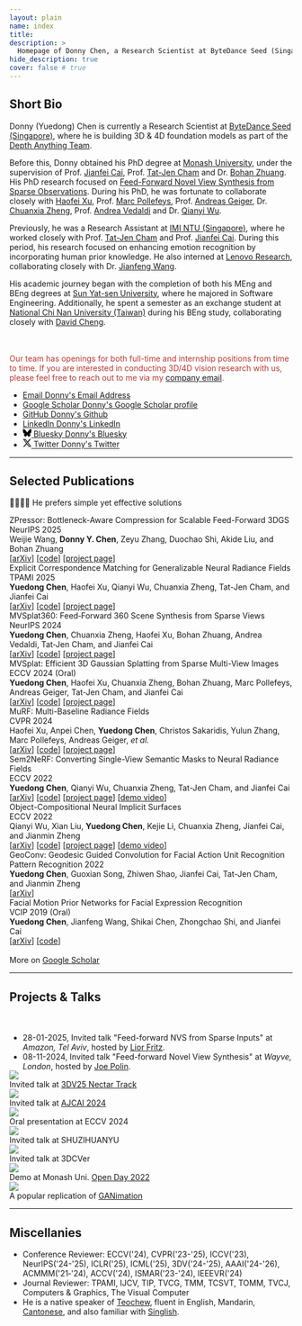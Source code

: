 ```yaml
---
layout: plain 
name: index
title: 
description: >
  Homepage of Donny Chen, a Research Scientist at ByteDance Seed (Singapore), working on 3D/4D vision. Views are his own.
hide_description: true
cover: false # true
---
```


<h2 class="h1 index-header" id="about">Short Bio </h2>

Donny (Yuedong) Chen is currently a Research Scientist at [ByteDance Seed (Singapore)](https://seed.bytedance.com/en/), where he is building 3D & 4D foundation models as part of the [Depth Anything Team](https://github.com/DepthAnything).

Before this, Donny obtained his PhD degree at [Monash University](https://www.monash.edu), under the supervision of Prof. [Jianfei Cai](https://jianfei-cai.github.io), Prof. [Tat-Jen Cham](https://personal.ntu.edu.sg/astjcham/) and Dr. [Bohan Zhuang](https://bohanzhuang.github.io/). His PhD research focused on [Feed-Forward Novel View Synthesis from Sparse Observations](https://bridges.monash.edu/articles/thesis/Feed-Forward_Novel_View_Synthesis_from_Sparse_Observations/29123996). During his PhD, he was fortunate to collaborate closely with [Haofei Xu](https://haofeixu.github.io/), Prof. [Marc Pollefeys](https://people.inf.ethz.ch/marc.pollefeys/), Prof. [Andreas Geiger](http://www.cvlibs.net/), Dr. [Chuanxia Zheng](https://physicalvision.github.io/people/~chuanxia), Prof. [Andrea Vedaldi](https://www.robots.ox.ac.uk/~vedaldi/) and Dr. [Qianyi Wu](https://wuqianyi.top/).

Previously, he was a Research Assistant at [IMI NTU (Singapore)](http://web.archive.org/web/20200812205019/https://imi.ntu.edu.sg/Pages/Home.aspx), where he worked closely with Prof. [Tat-Jen Cham](https://personal.ntu.edu.sg/astjcham/) and Prof. [Jianfei Cai](https://jianfei-cai.github.io). During this period, his research focused on enhancing emotion recognition by incorporating human prior knowledge. He also interned at [Lenovo Research](https://research.lenovo.com/webapp/view_English/researchField.html), collaborating closely with Dr. [Jianfeng Wang](https://jianf-wang.github.io/personal/).

His academic journey began with the completion of both his MEng and BEng degrees at [Sun Yat-sen University](https://www.sysu.edu.cn/sysuen/), where he majored in Software Engineering. Additionally, he spent a semester as an exchange student at [National Chi Nan University (Taiwan)](https://www.ncnu.edu.tw/?Lang=en) during his BEng study, collaborating closely with [David Cheng](https://www.linkedin.com/in/hui-sheng-cheng/).


<!-- <p style="color: red;font-weight: bold;"> -->
<p style="color: #B63732;">
<br><br>
Our team has openings for both full-time and internship positions from time to time. If you are interested in conducting 3D/4D vision research with us, please feel free to reach out to me via my <a href="mailto:donny.chen@bytedance.com">company email</a>.
<!-- Actively seeking Research Scientist position (<a href="mailto:donny.chen@outlook.sg">Email</a>, <a href="assets/pdf/Resume_Yuedong_CHEN.pdf">CV</a>) <br /> <br /> -->
<!-- I will present MVSplat360 on-site at NeurIPS24 (13/12 at Vancouver). Let's connect! -->
</p>



<div class="body-social sidebar-social">
  <ul>
    <li> <a href="mailto:donny.chen@outlook.sg" title="donny.chen@outlook.sg" class="no-mark-external" target="_blank"> <span class="icon-mail"></span> <span aria-hidden="true">Email </span><span class="sr-only">Donny's Email Address</span></a></li>
    <li> <a href="https://scholar.google.com/citations?user=GqgGZlQAAAAJ" title="Google Scholar" class="no-mark-external" target="_blank"> <span class="icon-googlescholar"></span> <span aria-hidden="true">Google Scholar </span><span class="sr-only">Donny's Google Scholar profile</span></a></li>
    <li> <a href="https://github.com/donydchen" title="GitHub" class="no-mark-external" target="_blank"> <span class="icon-github"></span> <span aria-hidden="true">GitHub </span><span class="sr-only">Donny's Github</span></a></li>
    <li> <a href="https://www.linkedin.com/in/donydchen" title="LinkedIn" class="no-mark-external" target="_blank"> <span class="icon-linkedin2"></span> <span aria-hidden="true">LinkedIn </span><span class="sr-only">Donny's LinkedIn</span></a></li>
    <li><a href="https://bsky.app/profile/donydchen.bsky.social" title="Bluesky" class="no-mark-external" target="_blank"> <span><svg xmlns="http://www.w3.org/2000/svg" width="15.2" height="15.5" viewBox="0 0 512 512"><!--!Font Awesome Free 6.7.2 by @fontawesome - https://fontawesome.com License - https://fontawesome.com/license/free Copyright 2025 Fonticons, Inc.--><path d="M111.8 62.2C170.2 105.9 233 194.7 256 242.4c23-47.6 85.8-136.4 144.2-180.2c42.1-31.6 110.3-56 110.3 21.8c0 15.5-8.9 130.5-14.1 149.2C478.2 298 412 314.6 353.1 304.5c102.9 17.5 129.1 75.5 72.5 133.5c-107.4 110.2-154.3-27.6-166.3-62.9l0 0c-1.7-4.9-2.6-7.8-3.3-7.8s-1.6 3-3.3 7.8l0 0c-12 35.3-59 173.1-166.3 62.9c-56.5-58-30.4-116 72.5-133.5C100 314.6 33.8 298 15.7 233.1C10.4 214.4 1.5 99.4 1.5 83.9c0-77.8 68.2-53.4 110.3-21.8z"/></svg></span> <span aria-hidden="true">Bluesky </span><span class="sr-only">Donny's Bluesky</span></a></li>
    <li> <a href="https://twitter.com/donydchen" title="Twitter" class="no-mark-external" target="_blank"> <span><svg xmlns="http://www.w3.org/2000/svg" width="15.2" height="15.5" fill="currentColor" class="bi bi-twitter-x" viewBox="0 0 16 16"><path d="M12.6.75h2.454l-5.36 6.142L16 15.25h-4.937l-3.867-5.07-4.425 5.07H.316l5.733-6.57L0 .75h5.063l3.495 4.633L12.601.75Zm-.86 13.028h1.36L4.323 2.145H2.865z"/></svg></span> <span aria-hidden="true">Twitter </span><span class="sr-only">Donny's Twitter</span></a></li>
  </ul>
</div>

---

<h2 class="h1 index-header" id="publications">Selected Publications </h2>
<p class='hl-sen'> 🤖🧠👌🏼 He prefers simple yet effective solutions </p>

<div class="pub">
  <div class="pub-title">ZPressor: Bottleneck-Aware Compression for Scalable Feed-Forward 3DGS</div>
  <div class="pub-venue">NeurIPS 2025</div>
  <div class="pub-authors">Weijie Wang, <b>Donny Y. Chen</b>, Zeyu Zhang, Duochao Shi, Akide Liu, and Bohan Zhuang</div>
  <div>[<a href="https://arxiv.org/abs/2505.23734">arXiv</a>] [<a href="https://github.com/ziplab/ZPressor">code</a>] [<a href="https://lhmd.top/zpressor/">project
    page</a>] </div>
</div>

<div class="pub">
  <div class="pub-title">Explicit Correspondence Matching for Generalizable Neural Radiance Fields</div>
  <div class="pub-venue">TPAMI 2025</div>
  <div class="pub-authors"><b>Yuedong Chen</b>, Haofei Xu, Qianyi Wu, Chuanxia Zheng, Tat-Jen Cham, and Jianfei Cai</div>
  <div>[<a href="http://arxiv.org/abs/2304.12294">arXiv</a>] [<a href="https://github.com/donydchen/matchnerf">code</a>] [<a href="https://donydchen.github.io/matchnerf/">project
    page</a>] </div>
</div>

<div class="pub">
  <div class="pub-title">MVSplat360: Feed‑Forward 360 Scene Synthesis from Sparse Views</div>
  <div class="pub-venue">NeurIPS 2024</div>
  <div class="pub-authors"><b>Yuedong Chen</b>, Chuanxia Zheng, Haofei Xu, Bohan Zhuang, Andrea Vedaldi, Tat‑Jen Cham, and Jianfei Cai</div>
  <div>[<a href="https://arxiv.org/abs/2411.04924">arXiv</a>] [<a href="https://github.com/donydchen/mvsplat360">code</a>] [<a href="https://donydchen.github.io/mvsplat360">project page</a>] </div>
  <!-- <div> TL;DR: MVSplat360 is a feed‑forward model that combines 3DGS with SVD to achieve 360° NVS for complex scenes with less than 5 input views. </div>  -->
</div>

<div class="pub">
  <div class="pub-title">MVSplat: Efficient 3D Gaussian Splatting from Sparse Multi-View Images</div>
  <div class="pub-venue">ECCV 2024 (Oral)</div>
  <div class="pub-authors"><b>Yuedong Chen</b>, Haofei Xu, Chuanxia Zheng, Bohan Zhuang, Marc Pollefeys, Andreas Geiger, Tat-Jen Cham, and Jianfei Cai</div>
  <div>[<a href="https://arxiv.org/abs/2403.14627">arXiv</a>] [<a href="https://github.com/donydchen/mvsplat">code</a>] [<a href="https://donydchen.github.io/mvsplat">project
    page</a>] </div>
</div>

<div class="pub">
  <div class="pub-title">MuRF: Multi-Baseline Radiance Fields</div>
  <div class="pub-venue">CVPR 2024</div>
  <div class="pub-authors">Haofei Xu, Anpei Chen, <b>Yuedong Chen</b>, Christos Sakaridis, Yulun Zhang, Marc Pollefeys, Andreas Geiger, <i>et al.</i></div>
  <div>[<a href="https://arxiv.org/abs/2312.04565">arXiv</a>] [<a href="https://github.com/autonomousvision/murf">code</a>] [<a href="https://haofeixu.github.io/murf/">project
    page</a>] </div>
</div>

<div class="pub">
  <div class="pub-title">Sem2NeRF: Converting Single-View Semantic Masks to Neural Radiance Fields</div>
  <div class="pub-venue">ECCV 2022</div>
  <div class="pub-authors"><b>Yuedong Chen</b>, Qianyi Wu, Chuanxia Zheng, Tat-Jen Cham, and Jianfei Cai</div>
  <div>[<a href="https://arxiv.org/abs/2203.10821">arXiv</a>] [<a href="https://github.com/donydchen/sem2nerf">code</a>] [<a href="https://donydchen.github.io/sem2nerf/">project
    page</a>] [<a href="https://www.youtube.com/watch?v=cYr3Dz8N_9E">demo video</a>] </div>
</div>

<div class="pub">
  <div class="pub-title">Object-Compositional Neural Implicit Surfaces</div>
  <div class="pub-venue">ECCV 2022</div>
  <div class="pub-authors">Qianyi Wu, Xian Liu, <b>Yuedong Chen</b>, Kejie Li, Chuanxia Zheng, Jianfei Cai, and Jianmin Zheng</div>
  <div>[<a href="https://arxiv.org/abs/2207.09686">arXiv</a>] [<a href="https://github.com/QianyiWu/objsdf">code</a>]
    [<a href="https://wuqianyi.top/objectsdf/">project
      page</a>] [<a href="https://youtu.be/23vxOV19bEw">demo video</a>] </div>
</div>

<!-- <div class="pub">
  <div class="pub-title">Towards Unbiased Visual Emotion Recognition via Causal Intervention</div>
  <div class="pub-venue">ACM Multimedia 2022</div>
  <div class="pub-authors">Yuedong Chen, Xu Yang, Tat-Jen Cham, and Jianfei Cai</div>
  <div>[<a href="https://arxiv.org/abs/2107.12096">arXiv</a>] [<a href="https://github.com/donydchen/causal_emotion">code</a>]
  </div>
</div> -->

<div class="pub">
  <div class="pub-title">GeoConv: Geodesic Guided Convolution for Facial Action Unit Recognition</div>
  <div class="pub-venue">Pattern Recognition 2022</div>
  <div class="pub-authors"><b>Yuedong Chen</b>, Guoxian Song, Zhiwen Shao, Jianfei Cai, Tat-Jen Cham, and Jianmin Zheng</div>
  <div>[<a href="https://arxiv.org/abs/2003.03055">arXiv</a>] 
    <!-- [<a href="#">code (coming soon)</a>] -->
  </div>
</div>

<div class="pub">
  <div class="pub-title">Facial Motion Prior Networks for Facial Expression Recognition</div>
  <div class="pub-venue">VCIP 2019 (Oral)</div>
  <div class="pub-authors"><b>Yuedong Chen</b>, Jianfeng Wang, Shikai Chen, Zhongchao Shi, and Jianfei Cai</div>
  <div>[<a href="https://arxiv.org/abs/1902.08788">arXiv</a>] [<a href="https://github.com/donydchen/FMPN-FER">code</a>]</div>
</div>

<div>
  <br>
  More on <a href="https://scholar.google.com.sg/citations?user=GqgGZlQAAAAJ&hl=en" target="_blank">Google Scholar</a>
</div>

---

<h2 class="h1 index-header" id="projects">Projects & Talks</h2>

<div style="padding-top: 20px; margin-bottom: -15px">
  <ul>
    <li>28-01-2025, Invited talk "Feed-forward NVS from Sparse Inputs​" at <i>Amazon, Tel Aviv</i>, hosted by <a href="https://www.linkedin.com/in/lior-fritz-6457a796">Lior Fritz</a>.</li>
    <li>08-11-2024, Invited talk "Feed-forward Novel View Synthesis" at <i>Wayve, London</i>, hosted by <a href="https://www.linkedin.com/in/joepolin">Joe Polin</a>.</li>
  </ul>
</div>

<div class="demo-proj-row">

  <div class="card">
    <a href="https://bsky.app/profile/donydchen.bsky.social/post/3lldtgeyitc2h" target="_blank">
      <div><img src="assets/img/talk_3dv25.png" /></div>
    </a>
    <div class="cdesc">Invited talk at <a href="https://3dvconf.github.io/2025/call-for-nectar-track" target="_blank">3DV25 Nectar Track</a></div>
  </div>

  <div class="card">
    <a href="https://ajcai2024.org/files/AJCAI_Booklet.pdf#page=15.09" target="_blank">
      <div><img src="assets/img/talk_ajcai2024.png" /></div>
    </a>
    <div class="cdesc">Invited talk at <a href="https://ajcai2024.org" target="_blank">AJCAI 2024</a></div>
  </div>

  <!-- <div class="card">
    <a href="https://wayve.ai" target="_blank">
      <div style="margin: 25px 0;"><img src="assets/img/talk_wayve_uk.png" /></div>
    </a>
    <div class="cdesc">Invited talk at WAYVE(London)</div>
  </div> -->

  <div class="card">
    <a href="https://eccv2024.ecva.net/virtual/2024/poster/1231" target="_blank">
      <div><img src="assets/img/eccv24_oral.jpeg" /></div>
    </a>
    <div class="cdesc">Oral presentation at ECCV 2024</div>
  </div>

  <div class="card">
    <a href="https://cepoca.cn/lectureHall/lectureRoomDetail/?liveUid=cd40fae9992618669ccf17e09efa7b76" target="_blank">
      <div><img src="assets/img/talk_szhy.jpeg" /></div>
    </a>
    <div class="cdesc">Invited talk at SHUZIHUANYU</div>
  </div>

  <div class="card">
    <a href="https://www.bilibili.com/video/BV1sAWhe1ENw/" target="_blank">
      <div><img src="assets/img/talk_3dcver.jpeg" /></div>
    </a>
    <div class="cdesc">Invited talk at 3DCVer</div>
  </div>  

  <div class="card">
    <a href="https://github.com/lyndonzheng/Pluralistic-Inpainting#gui" target="_blank">
      <div><img src="assets/img/openday22_demo.jpeg" /></div>
    </a>
    <div class="cdesc">Demo at Monash Uni. <a href="https://www.monash.edu/open-day">Open Day 2022</a></div>
  </div>
  
  <div class="card">
    <a href="https://github.com/donydchen/ganimation_replicate" target="_blank">
      <div><img src="assets/img/ganimation_proj.png" /></div>
    </a>
    <div class="cdesc">A popular replication of <a href="https://github.com/albertpumarola/GANimation">GANimation</a></div>
  </div>
</div>

---


<h2 class="h1 index-header" id="misc">Miscellanies</h2>

<div style="margin-bottom: 40px;">
  <ul>
    <li>Conference Reviewer: ECCV('24), CVPR('23-'25), ICCV('23), NeurIPS('24-'25), ICLR('25), ICML('25), 3DV('24-'25), AAAI('24-'26), ACMMM('21‑'24), ACCV('24), ISMAR('23-'24), IEEEVR('24)</li>
    <li>Journal Reviewer: TPAMI, IJCV, TIP, TVCG, TMM, TCSVT, TOMM, TVCJ, Computers & Graphics, The Visual Computer</li>
    <li>He is a native speaker of <a href="https://en.wikipedia.org/wiki/Teochew_dialect">Teochew</a>, fluent in English, Mandarin, <a href="https://en.wikipedia.org/wiki/Cantonese">Cantonese</a>, and also familiar with <a href="https://en.wikipedia.org/wiki/Singlish">Singlish</a>.
    </li>
  </ul>
</div>


<div class="container">
  <script type='text/javascript' id='clustrmaps'
    src='//cdn.clustrmaps.com/map_v2.js?cl=080808&w=300&t=tt&d=rZHkm--x6O2bEyO0Je3uy1kjPw-mXX0YCKFUg287Tc0&co=ffffff&ct=808080&cmo=3acc3a&cmn=ff5353'></script>
</div>
